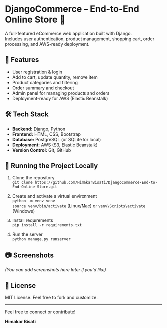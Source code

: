 # DjangoCommerce – End-to-End Online Store 🛒

A full-featured eCommerce web application built with Django.  
Includes user authentication, product management, shopping cart, order processing, and AWS-ready deployment.

## 🚀 Features

- User registration & login
- Add to cart, update quantity, remove item
- Product categories and filtering
- Order summary and checkout
- Admin panel for managing products and orders
- Deployment-ready for AWS (Elastic Beanstalk)

## 🛠️ Tech Stack

- **Backend:** Django, Python
- **Frontend:** HTML, CSS, Bootstrap
- **Database:** PostgreSQL (or SQLite for local)
- **Deployment:** AWS (S3, Elastic Beanstalk)
- **Version Control:** Git, GitHub

## 🧪 Running the Project Locally

1. Clone the repository  
   `git clone https://github.com/HimakarBisati/DjangoCommerce-End-to-End-Online-Store.git`

2. Create and activate a virtual environment  
   `python -m venv venv`  
   `source venv/bin/activate` (Linux/Mac) or `venv\Scripts\activate` (Windows)

3. Install requirements  
   `pip install -r requirements.txt`

4. Run the server  
   `python manage.py runserver`

## 📷 Screenshots

*(You can add screenshots here later if you'd like)*

## 📄 License

MIT License. Feel free to fork and customize.

---

Feel free to connect or contribute!

**Himakar Bisati**
